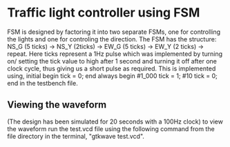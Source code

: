 # Traffic light controller using FSM

FSM is designed by factoring it into two separate FSMs, one for controlling the lights and one for controling the direction. The FSM has the structure: NS_G (5 ticks) → NS_Y (2ticks) → EW_G (5 ticks) → EW_Y (2 ticks) → repeat.
Here ticks represent a 1Hz pulse which was implemented by turning on/ setting the tick value to high after 1 second and turning it off after one clock cycle, thus giving us a short pulse as required.
This is implemented using,
initial begin
    tick = 0;
end
always begin
    #1_000 tick = 1;
    #10 tick = 0;
end
in the testbench file.

## Viewing the waveform

(The design has been simulated for 20 seconds with a 100Hz clock)
to view the waveform run the test.vcd file using the following command from the file directory in the terminal, "gtkwave test.vcd".
